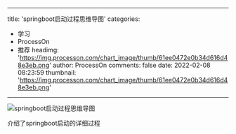 
---
title: 'springboot启动过程思维导图'
categories: 
 - 学习
 - ProcessOn
 - 推荐
headimg: 'https://img.processon.com/chart_image/thumb/61ee0472e0b34d616d48e3eb.png'
author: ProcessOn
comments: false
date: 2022-02-08 08:23:59
thumbnail: 'https://img.processon.com/chart_image/thumb/61ee0472e0b34d616d48e3eb.png'
---

<div>   
<img class="thumb" alt="springboot启动过程思维导图" src="https://img.processon.com/chart_image/thumb/61ee0472e0b34d616d48e3eb.png" referrerpolicy="no-referrer">
<p>介绍了springboot启动的详细过程</p>  
</div>
            